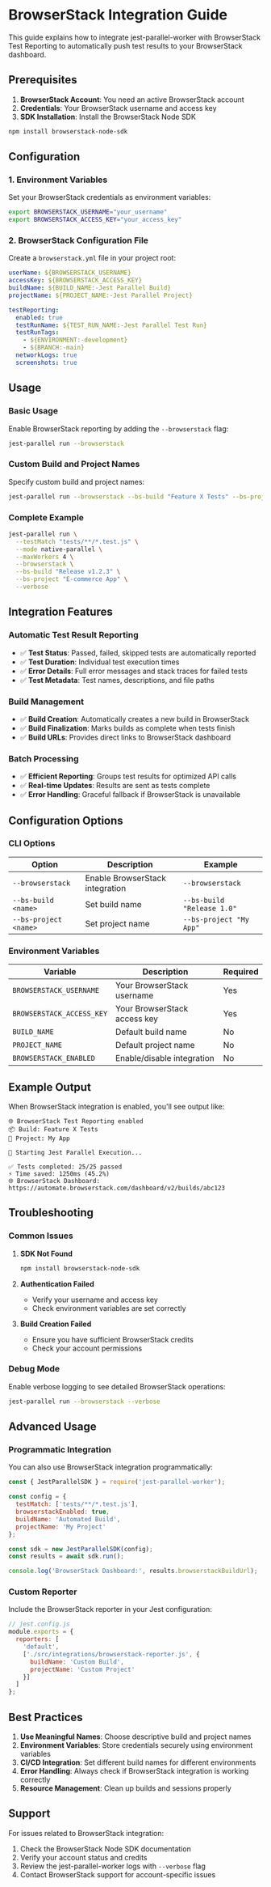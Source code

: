 # BrowserStack Integration Guide

This guide explains how to integrate jest-parallel-worker with BrowserStack Test Reporting to automatically push test results to your BrowserStack dashboard.

## Prerequisites

1. **BrowserStack Account**: You need an active BrowserStack account
2. **Credentials**: Your BrowserStack username and access key
3. **SDK Installation**: Install the BrowserStack Node SDK

```bash
npm install browserstack-node-sdk
```

## Configuration

### 1. Environment Variables

Set your BrowserStack credentials as environment variables:

```bash
export BROWSERSTACK_USERNAME="your_username"
export BROWSERSTACK_ACCESS_KEY="your_access_key"
```

### 2. BrowserStack Configuration File

Create a `browserstack.yml` file in your project root:

```yaml
userName: ${BROWSERSTACK_USERNAME}
accessKey: ${BROWSERSTACK_ACCESS_KEY}
buildName: ${BUILD_NAME:-Jest Parallel Build}
projectName: ${PROJECT_NAME:-Jest Parallel Project}

testReporting:
  enabled: true
  testRunName: ${TEST_RUN_NAME:-Jest Parallel Test Run}
  testRunTags: 
    - ${ENVIRONMENT:-development}
    - ${BRANCH:-main}
  networkLogs: true
  screenshots: true
```

## Usage

### Basic Usage

Enable BrowserStack reporting by adding the `--browserstack` flag:

```bash
jest-parallel run --browserstack
```

### Custom Build and Project Names

Specify custom build and project names:

```bash
jest-parallel run --browserstack --bs-build "Feature X Tests" --bs-project "My App"
```

### Complete Example

```bash
jest-parallel run \
  --testMatch "tests/**/*.test.js" \
  --mode native-parallel \
  --maxWorkers 4 \
  --browserstack \
  --bs-build "Release v1.2.3" \
  --bs-project "E-commerce App" \
  --verbose
```

## Integration Features

### Automatic Test Result Reporting

- ✅ **Test Status**: Passed, failed, skipped tests are automatically reported
- ✅ **Test Duration**: Individual test execution times
- ✅ **Error Details**: Full error messages and stack traces for failed tests
- ✅ **Test Metadata**: Test names, descriptions, and file paths

### Build Management

- ✅ **Build Creation**: Automatically creates a new build in BrowserStack
- ✅ **Build Finalization**: Marks builds as complete when tests finish
- ✅ **Build URLs**: Provides direct links to BrowserStack dashboard

### Batch Processing

- ✅ **Efficient Reporting**: Groups test results for optimized API calls
- ✅ **Real-time Updates**: Results are sent as tests complete
- ✅ **Error Handling**: Graceful fallback if BrowserStack is unavailable

## Configuration Options

### CLI Options

| Option | Description | Example |
|--------|-------------|---------|
| `--browserstack` | Enable BrowserStack integration | `--browserstack` |
| `--bs-build <name>` | Set build name | `--bs-build "Release 1.0"` |
| `--bs-project <name>` | Set project name | `--bs-project "My App"` |

### Environment Variables

| Variable | Description | Required |
|----------|-------------|----------|
| `BROWSERSTACK_USERNAME` | Your BrowserStack username | Yes |
| `BROWSERSTACK_ACCESS_KEY` | Your BrowserStack access key | Yes |
| `BUILD_NAME` | Default build name | No |
| `PROJECT_NAME` | Default project name | No |
| `BROWSERSTACK_ENABLED` | Enable/disable integration | No |

## Example Output

When BrowserStack integration is enabled, you'll see output like:

```
🌐 BrowserStack Test Reporting enabled
📦 Build: Feature X Tests
📁 Project: My App

🚀 Starting Jest Parallel Execution...

✅ Tests completed: 25/25 passed
⚡ Time saved: 1250ms (45.2%)
🌐 BrowserStack Dashboard: https://automate.browserstack.com/dashboard/v2/builds/abc123
```

## Troubleshooting

### Common Issues

1. **SDK Not Found**
   ```bash
   npm install browserstack-node-sdk
   ```

2. **Authentication Failed**
   - Verify your username and access key
   - Check environment variables are set correctly

3. **Build Creation Failed**
   - Ensure you have sufficient BrowserStack credits
   - Check your account permissions

### Debug Mode

Enable verbose logging to see detailed BrowserStack operations:

```bash
jest-parallel run --browserstack --verbose
```

## Advanced Usage

### Programmatic Integration

You can also use BrowserStack integration programmatically:

```javascript
const { JestParallelSDK } = require('jest-parallel-worker');

const config = {
  testMatch: ['tests/**/*.test.js'],
  browserstackEnabled: true,
  buildName: 'Automated Build',
  projectName: 'My Project'
};

const sdk = new JestParallelSDK(config);
const results = await sdk.run();

console.log('BrowserStack Dashboard:', results.browserstackBuildUrl);
```

### Custom Reporter

Include the BrowserStack reporter in your Jest configuration:

```javascript
// jest.config.js
module.exports = {
  reporters: [
    'default',
    ['./src/integrations/browserstack-reporter.js', {
      buildName: 'Custom Build',
      projectName: 'Custom Project'
    }]
  ]
};
```

## Best Practices

1. **Use Meaningful Names**: Choose descriptive build and project names
2. **Environment Variables**: Store credentials securely using environment variables
3. **CI/CD Integration**: Set different build names for different environments
4. **Error Handling**: Always check if BrowserStack integration is working correctly
5. **Resource Management**: Clean up builds and sessions properly

## Support

For issues related to BrowserStack integration:

1. Check the BrowserStack Node SDK documentation
2. Verify your account status and credits
3. Review the jest-parallel-worker logs with `--verbose` flag
4. Contact BrowserStack support for account-specific issues
